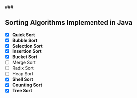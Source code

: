 ###<h2>Sorting Algorithms Implemented in Java</h2>
- [x] <b>Quick Sort</b>
- [x] <b>Bubble Sort</b>
- [x] <b>Selection Sort</b>
- [x] <b>Insertion Sort</b>
- [x] <b>Bucket Sort</b>
- [ ] Merge Sort
- [ ] Radix Sort
- [ ] Heap Sort
- [x] <b>Shell Sort</b>
- [x] <b>Counting Sort</b>
- [x] <b>Tree Sort</b>
